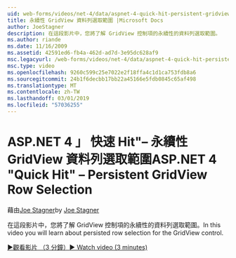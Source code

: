 ```yaml
---
uid: web-forms/videos/net-4/data/aspnet-4-quick-hit-persistent-gridview-row-selection
title: 永續性 GridView 資料列選取範圍 |Microsoft Docs
author: JoeStagner
description: 在這段影片中，您將了解 GridView 控制項的永續性的資料列選取範圍。
ms.author: riande
ms.date: 11/16/2009
ms.assetid: 42591ed6-fb4a-462d-ad7d-3e95dc628af9
msc.legacyurl: /web-forms/videos/net-4/data/aspnet-4-quick-hit-persistent-gridview-row-selection
msc.type: video
ms.openlocfilehash: 9260c599c25e7022e2f18ffa4c1d1ca753fdb8a6
ms.sourcegitcommit: 24b1f6decbb17bb22a45166e5fdb0845c65af498
ms.translationtype: MT
ms.contentlocale: zh-TW
ms.lasthandoff: 03/01/2019
ms.locfileid: "57036255"
---
```

<a name="aspnet-4-quick-hit--persistent-gridview-row-selection"></a><span data-ttu-id="ce59d-103">ASP.NET 4 」 快速 Hit"– 永續性 GridView 資料列選取範圍</span><span class="sxs-lookup"><span data-stu-id="ce59d-103">ASP.NET 4 "Quick Hit" – Persistent GridView Row Selection</span></span>
====================
<span data-ttu-id="ce59d-104">藉由[Joe Stagner](https://github.com/JoeStagner)</span><span class="sxs-lookup"><span data-stu-id="ce59d-104">by [Joe Stagner](https://github.com/JoeStagner)</span></span>

<span data-ttu-id="ce59d-105">在這段影片中，您將了解 GridView 控制項的永續性的資料列選取範圍。</span><span class="sxs-lookup"><span data-stu-id="ce59d-105">In this video you will learn about persisted row selection for the GridView control.</span></span> 

[<span data-ttu-id="ce59d-106">&#9654;觀看影片 （3 分鐘）</span><span class="sxs-lookup"><span data-stu-id="ce59d-106">&#9654; Watch video (3 minutes)</span></span>](https://channel9.msdn.com/Blogs/ASP-NET-Site-Videos/aspnet-4-quick-hit-persistent-gridview-row-selection)
